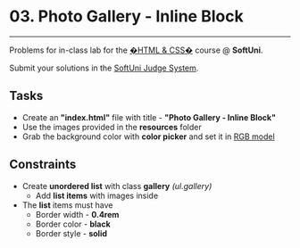 # 03. Photo Gallery - Inline Block
------
Problems for in-class lab for the [�HTML & CSS�](https://softuni.bg/trainings/2375/html-and-css-may-2019) course @ **SoftUni**.

Submit your solutions in the [SoftUni Judge System](https://judge.softuni.bg/Contests/1235/CSS-Box-Model).

## Tasks
 * Create an **"index.html"** file with title - **"Photo Gallery - Inline Block"**
 * Use the images provided in the **resources** folder
 * Grab the background color with **color picker** and set it in [RGB model](https://www.rgbtohex.net/hextorgb/)

## Constraints
* Create **unordered list** with class **gallery** *(ul.gallery)*
	* Add **list items** with images inside
* The **list** items must have   
    * Border width - **0.4rem**
    * Border color - **black**
    * Border style - **solid**
